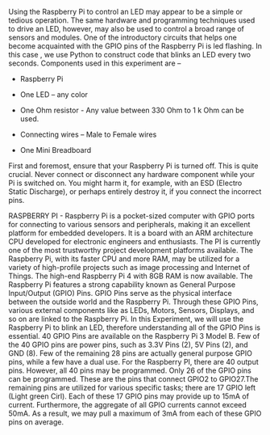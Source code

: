 Using the Raspberry Pi to control an LED may appear to be a simple or tedious operation. The same hardware and programming techniques used to drive an LED, however, may also be used to control a broad range of sensors and modules. One of the introductory circuits that helps one become acquainted with the GPIO pins of the Raspberry Pi is led flashing. In this case , we use Python to construct code that blinks an LED every two seconds.
Components used in this experiment are –

- Raspberry Pi

- One LED – any color

- One Ohm resistor - Any value between 330
  Ohm to 1 k Ohm can be used.

- Connecting wires – Male to Female wires

- One Mini Breadboard

First and foremost, ensure that your Raspberry Pi is turned off. This is quite crucial. Never connect or disconnect any hardware component while your Pi is switched on. You might harm it, for example, with an ESD (Electro Static Discharge), or perhaps entirely destroy it, if you connect the incorrect pins.

RASPBERRY PI - Raspberry Pi is a pocket-sized computer with GPIO ports for connecting to various sensors and peripherals, making it an excellent platform for embedded developers. It is a board with an ARM architecture CPU developed for electronic engineers and enthusiasts. The PI is currently one of the most trustworthy project development platforms available. The Raspberry Pi, with its faster CPU and more RAM, may be utilized for a variety of high-profile projects such as image processing and Internet of Things. The high-end Raspberry Pi 4 with 8GB RAM is now available.
The Raspberry Pi features a strong capability known as General Purpose Input/Output (GPIO) Pins. GPIO Pins serve as the physical interface between the outside world and the Raspberry Pi. Through these GPIO Pins, various external components like as LEDs, Motors, Sensors, Displays, and so on are linked to the Raspberry Pi. In this Experiment, we will use the Raspberry Pi to blink an LED, therefore understanding all of the GPIO Pins is essential.
40 GPIO Pins are available on the Raspberry Pi 3 Model B. Few of the 40 GPIO pins are power pins, such as 3.3V Pins (2), 5V Pins (2), and GND (8). Few of the remaining 28 pins are actually general purpose GPIO pins, while a few have a dual use. For the Raspberry PI, there are 40 output pins. However, all 40 pins may be programmed. Only 26 of the GPIO pins can be programmed. These are the pins that connect GPIO2 to GPIO27.The remaining pins are utilized for various specific tasks; there are 17 GPIO left (Light green Cirl). Each of these 17 GPIO pins may provide up to 15mA of current. Furthermore, the aggregate of all GPIO currents cannot exceed 50mA. As a result, we may pull a maximum of 3mA from each of these GPIO pins on average.
